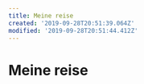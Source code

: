 ```yaml
---
title: Meine reise
created: '2019-09-28T20:51:39.064Z'
modified: '2019-09-28T20:51:44.412Z'
---
```


# Meine reise


